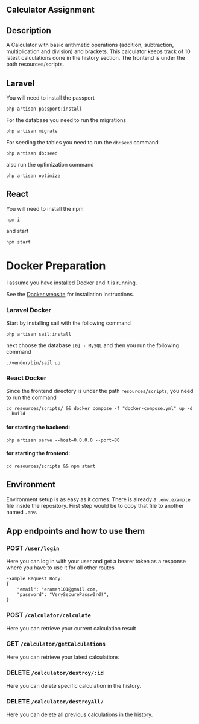 ## Calculator Assignment 

## Description

A Calculator with basic arithmetic operations (addition, subtraction, multiplication and division) and brackets. This calculator
keeps track of 10 latest calculations done in the history section. 
The frontend is under the path resources/scripts. 

## Laravel 

You will need to install the passport 
```
php artisan passport:install
```
For the database you need to run the migrations
```
php artisan migrate
```
For seeding the tables you need to run the ``` db:seed ``` command
```
php artisan db:seed
```
also run the optimization command
```
php artisan optimize
```

## React

You will need to install the npm
```
npm i 
```
and start
```
npm start
```

# Docker Preparation

I assume you have installed Docker and it is running.

See the [Docker website](http://www.docker.io/gettingstarted/#h_installation) for installation instructions.

### Laravel Docker

Start by installing sail with the following command

```
php artisan sail:install
```
next choose the database ``` [0] - MySQL ``` and then you run the following command 

```
./vendor/bin/sail up 
```

### React Docker

Since the frontend directory is under the path ```resources/scripts```, you need to run the command  
```
cd resources/scripts/ && docker compose -f "docker-compose.yml" up -d --build
```
#### for starting the backend: 
```
php artisan serve --host=0.0.0.0 --port=80
```
#### for starting the frontend:
```
cd resources/scripts && npm start
```

## Environment

Environment setup is as easy as it comes. There is already a ```.env.example``` file inside the repository. First step would be to copy that file to another named ```.env```.

[//]: # (## Installation)

[//]: # ()
[//]: # (```bash)

[//]: # ($ npm install)

[//]: # (```)

[//]: # ()
[//]: # (## Running the app)

[//]: # ()
[//]: # (```bash)

[//]: # (# development)

[//]: # ($ npm run start)

[//]: # ()
[//]: # (# watch mode)

[//]: # ($ npm run start:dev)

[//]: # ()
[//]: # (# production mode)

[//]: # ($ npm run start:prod)

[//]: # (```)

## App endpoints and how to use them

### POST ```/user/login```

Here you can log in with your user and get a bearer token as a response where you have to use it for all other routes
```
Example Request Body:
{
    "email": "eramah101@gmail.com,
    "password": "VerySecurePassw0rd!",
}
```

### POST ```/calculator/calculate```

Here you can retrieve your current calculation result

### GET ```/calculator/getCalculations```

Here you can retrieve your latest calculations

### DELETE ```/calculator/destroy/:id```

Here you can delete specific calculation in the history.

### DELETE ```/calculator/destroyAll/```

Here you can delete all previous calculations in the history.
